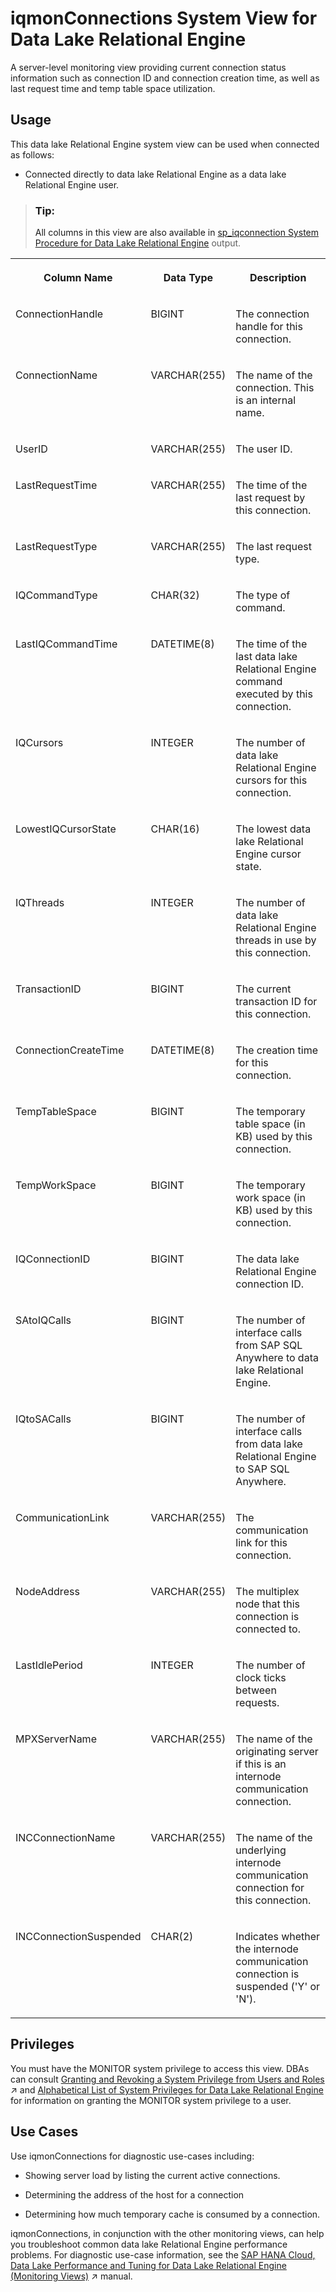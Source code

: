 <!-- loio711b5f9ca171400ca7efa6a48e559a78 -->

# iqmonConnections System View for Data Lake Relational Engine

A server-level monitoring view providing current connection status information such as connection ID and connection creation time, as well as last request time and temp table space utilization.



<a name="loio711b5f9ca171400ca7efa6a48e559a78__section_skb_fwg_k4b"/>

## Usage

This data lake Relational Engine system view can be used when connected as follows:

-   Connected directly to data lake Relational Engine as a data lake Relational Engine user.



> ### Tip:  
> All columns in this view are also available in [sp\_iqconnection System Procedure for Data Lake Relational Engine](../060-stored-procedures/sp-iqconnection-system-procedure-for-data-lake-relational-engine-a4da343.md) output.


<table>
<tr>
<th valign="top">

Column Name

</th>
<th valign="top">

Data Type

</th>
<th valign="top">

Description

</th>
</tr>
<tr>
<td valign="top">

ConnectionHandle

</td>
<td valign="top">

BIGINT

</td>
<td valign="top">

The connection handle for this connection.

</td>
</tr>
<tr>
<td valign="top">

ConnectionName

</td>
<td valign="top">

VARCHAR\(255\)

</td>
<td valign="top">

The name of the connection. This is an internal name.

</td>
</tr>
<tr>
<td valign="top">

UserID

</td>
<td valign="top">

VARCHAR\(255\)

</td>
<td valign="top">

The user ID.

</td>
</tr>
<tr>
<td valign="top">

LastRequestTime

</td>
<td valign="top">

VARCHAR\(255\)

</td>
<td valign="top">

The time of the last request by this connection.

</td>
</tr>
<tr>
<td valign="top">

LastRequestType

</td>
<td valign="top">

VARCHAR\(255\)

</td>
<td valign="top">

The last request type.

</td>
</tr>
<tr>
<td valign="top">

IQCommandType

</td>
<td valign="top">

CHAR\(32\)

</td>
<td valign="top">

The type of command.

</td>
</tr>
<tr>
<td valign="top">

LastIQCommandTime

</td>
<td valign="top">

DATETIME\(8\)

</td>
<td valign="top">

The time of the last data lake Relational Engine command executed by this connection.

</td>
</tr>
<tr>
<td valign="top">

IQCursors

</td>
<td valign="top">

INTEGER

</td>
<td valign="top">

The number of data lake Relational Engine cursors for this connection.

</td>
</tr>
<tr>
<td valign="top">

LowestIQCursorState

</td>
<td valign="top">

CHAR\(16\)

</td>
<td valign="top">

The lowest data lake Relational Engine cursor state.

</td>
</tr>
<tr>
<td valign="top">

IQThreads

</td>
<td valign="top">

INTEGER

</td>
<td valign="top">

The number of data lake Relational Engine threads in use by this connection.

</td>
</tr>
<tr>
<td valign="top">

TransactionID

</td>
<td valign="top">

BIGINT

</td>
<td valign="top">

The current transaction ID for this connection.

</td>
</tr>
<tr>
<td valign="top">

ConnectionCreateTime

</td>
<td valign="top">

DATETIME\(8\)

</td>
<td valign="top">

The creation time for this connection.

</td>
</tr>
<tr>
<td valign="top">

TempTableSpace

</td>
<td valign="top">

BIGINT

</td>
<td valign="top">

The temporary table space \(in KB\) used by this connection.

</td>
</tr>
<tr>
<td valign="top">

TempWorkSpace

</td>
<td valign="top">

BIGINT

</td>
<td valign="top">

The temporary work space \(in KB\) used by this connection.

</td>
</tr>
<tr>
<td valign="top">

IQConnectionID

</td>
<td valign="top">

BIGINT

</td>
<td valign="top">

The data lake Relational Engine connection ID.

</td>
</tr>
<tr>
<td valign="top">

SAtoIQCalls

</td>
<td valign="top">

BIGINT

</td>
<td valign="top">

The number of interface calls from SAP SQL Anywhere to data lake Relational Engine.

</td>
</tr>
<tr>
<td valign="top">

IQtoSACalls

</td>
<td valign="top">

BIGINT

</td>
<td valign="top">

The number of interface calls from data lake Relational Engine to SAP SQL Anywhere.

</td>
</tr>
<tr>
<td valign="top">

CommunicationLink

</td>
<td valign="top">

VARCHAR\(255\)

</td>
<td valign="top">

The communication link for this connection.

</td>
</tr>
<tr>
<td valign="top">

NodeAddress

</td>
<td valign="top">

VARCHAR\(255\)

</td>
<td valign="top">

The multiplex node that this connection is connected to.

</td>
</tr>
<tr>
<td valign="top">

LastIdlePeriod

</td>
<td valign="top">

INTEGER

</td>
<td valign="top">

The number of clock ticks between requests.

</td>
</tr>
<tr>
<td valign="top">

MPXServerName

</td>
<td valign="top">

VARCHAR\(255\)

</td>
<td valign="top">

The name of the originating server if this is an internode communication connection.

</td>
</tr>
<tr>
<td valign="top">

INCConnectionName

</td>
<td valign="top">

VARCHAR\(255\)

</td>
<td valign="top">

The name of the underlying internode communication connection for this connection.

</td>
</tr>
<tr>
<td valign="top">

INCConnectionSuspended

</td>
<td valign="top">

CHAR\(2\)

</td>
<td valign="top">

Indicates whether the internode communication connection is suspended \('Y' or 'N'\).

</td>
</tr>
</table>



<a name="loio711b5f9ca171400ca7efa6a48e559a78__section_kpt_vmz_1fb"/>

## Privileges

You must have the MONITOR system privilege to access this view. DBAs can consult [Granting and Revoking a System Privilege from Users and Roles](https://help.sap.com/viewer/a89a0a8384f21015b1e7adbeca456f73/2024_3_QRC/en-US/a43bcb8284f210158039b1793a92a4fc.html "Grant and revoke a specific system privilege to and from specific users or roles, with or without administrative rights.") :arrow_upper_right: and [Alphabetical List of System Privileges for Data Lake Relational Engine](../080-sql-statements/alphabetical-list-of-system-privileges-for-data-lake-relational-engine-a449325.md) for information on granting the MONITOR system privilege to a user.



<a name="loio711b5f9ca171400ca7efa6a48e559a78__section_ahv_5mg_bfb"/>

## Use Cases

Use iqmonConnections for diagnostic use-cases including:

-   Showing server load by listing the current active connections.

-   Determining the address of the host for a connection

-   Determining how much temporary cache is consumed by a connection.


iqmonConnections, in conjunction with the other monitoring views, can help you troubleshoot common data lake Relational Engine performance problems. For diagnostic use-case information, see the [SAP HANA Cloud, Data Lake Performance and Tuning for Data Lake Relational Engine (Monitoring Views)](https://help.sap.com/viewer/028be133f34c4d2d998c6fbc258659c5/2024_3_QRC/en-US/56032dd760ca4790a55d069d4475b441.html "This document shows you how to use the monitoring views to monitor data lake Relational Engine system health, and to help you troubleshoot performance issues.") :arrow_upper_right: manual.

